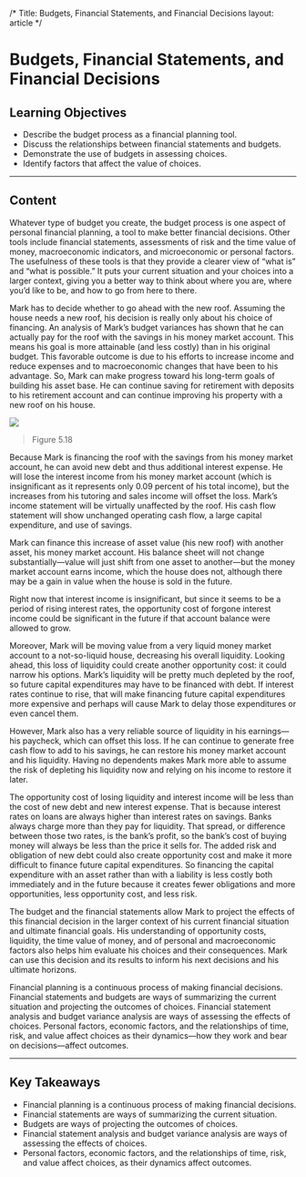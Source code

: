 /*
Title: Budgets, Financial Statements, and Financial Decisions
layout: article
*/

# Budgets, Financial Statements, and Financial Decisions

## Learning Objectives

- Describe the budget process as a financial planning tool.
- Discuss the relationships between financial statements and budgets.
- Demonstrate the use of budgets in assessing choices.
- Identify factors that affect the value of choices.



---

## Content

Whatever type of budget you create, the budget process is one aspect of personal financial planning, a tool to make better financial decisions. Other tools include financial statements, assessments of risk and the time value of money, macroeconomic indicators, and microeconomic or personal factors. The usefulness of these tools is that they provide a clearer view of “what is” and “what is possible.” It puts your current situation and your choices into a larger context, giving you a better way to think about where you are, where you’d like to be, and how to go from here to there.

Mark has to decide whether to go ahead with the new roof. Assuming the house needs a new roof, his decision is really only about his choice of financing. An analysis of Mark’s budget variances has shown that he can actually pay for the roof with the savings in his money market account. This means his goal is more attainable (and less costly) than in his original budget. This favorable outcome is due to his efforts to increase income and reduce expenses and to macroeconomic changes that have been to his advantage. So, Mark can make progress toward his long-term goals of building his asset base. He can continue saving for retirement with deposits to his retirement account and can continue improving his property with a new roof on his house.


![](../media/8655805703a11be38c18bc78a92c7b4c.jpg)
> Figure 5.18 


Because Mark is financing the roof with the savings from his money market account, he can avoid new debt and thus additional interest expense. He will lose the interest income from his money market account (which is insignificant as it represents only 0.09 percent of his total income), but the increases from his tutoring and sales income will offset the loss. Mark’s income statement will be virtually unaffected by the roof. His cash flow statement will show unchanged operating cash flow, a large capital expenditure, and use of savings.

Mark can finance this increase of asset value (his new roof) with another asset, his money market account. His balance sheet will not change substantially—value will just shift from one asset to another—but the money market account earns income, which the house does not, although there may be a gain in value when the house is sold in the future.

Right now that interest income is insignificant, but since it seems to be a period of rising interest rates, the opportunity cost of forgone interest income could be significant in the future if that account balance were allowed to grow.

Moreover, Mark will be moving value from a very liquid money market account to a not-so-liquid house, decreasing his overall liquidity. Looking ahead, this loss of liquidity could create another opportunity cost: it could narrow his options. Mark’s liquidity will be pretty much depleted by the roof, so future capital expenditures may have to be financed with debt. If interest rates continue to rise, that will make financing future capital expenditures more expensive and perhaps will cause Mark to delay those expenditures or even cancel them.

However, Mark also has a very reliable source of liquidity in his earnings—his paycheck, which can offset this loss. If he can continue to generate free cash flow to add to his savings, he can restore his money market account and his liquidity. Having no dependents makes Mark more able to assume the risk of depleting his liquidity now and relying on his income to restore it later.

The opportunity cost of losing liquidity and interest income will be less than the cost of new debt and new interest expense. That is because interest rates on loans are always higher than interest rates on savings. Banks always charge more than they pay for liquidity. That spread, or difference between those two rates, is the bank’s profit, so the bank’s cost of buying money will always be less than the price it sells for. The added risk and obligation of new debt could also create opportunity cost and make it more difficult to finance future capital expenditures. So financing the capital expenditure with an asset rather than with a liability is less costly both immediately and in the future because it creates fewer obligations and more opportunities, less opportunity cost, and less risk.

The budget and the financial statements allow Mark to project the effects of this financial decision in the larger context of his current financial situation and ultimate financial goals. His understanding of opportunity costs, liquidity, the time value of money, and of personal and macroeconomic factors also helps him evaluate his choices and their consequences. Mark can use this decision and its results to inform his next decisions and his ultimate horizons.

Financial planning is a continuous process of making financial decisions. Financial statements and budgets are ways of summarizing the current situation and projecting the outcomes of choices. Financial statement analysis and budget variance analysis are ways of assessing the effects of choices. Personal factors, economic factors, and the relationships of time, risk, and value affect choices as their dynamics—how they work and bear on decisions—affect outcomes.



---

## Key Takeaways

- Financial planning is a continuous process of making financial decisions.
- Financial statements are ways of summarizing the current situation.
- Budgets are ways of projecting the outcomes of choices.
- Financial statement analysis and budget variance analysis are ways of assessing the effects of choices.
- Personal factors, economic factors, and the relationships of time, risk, and value affect choices, as their dynamics affect outcomes.


